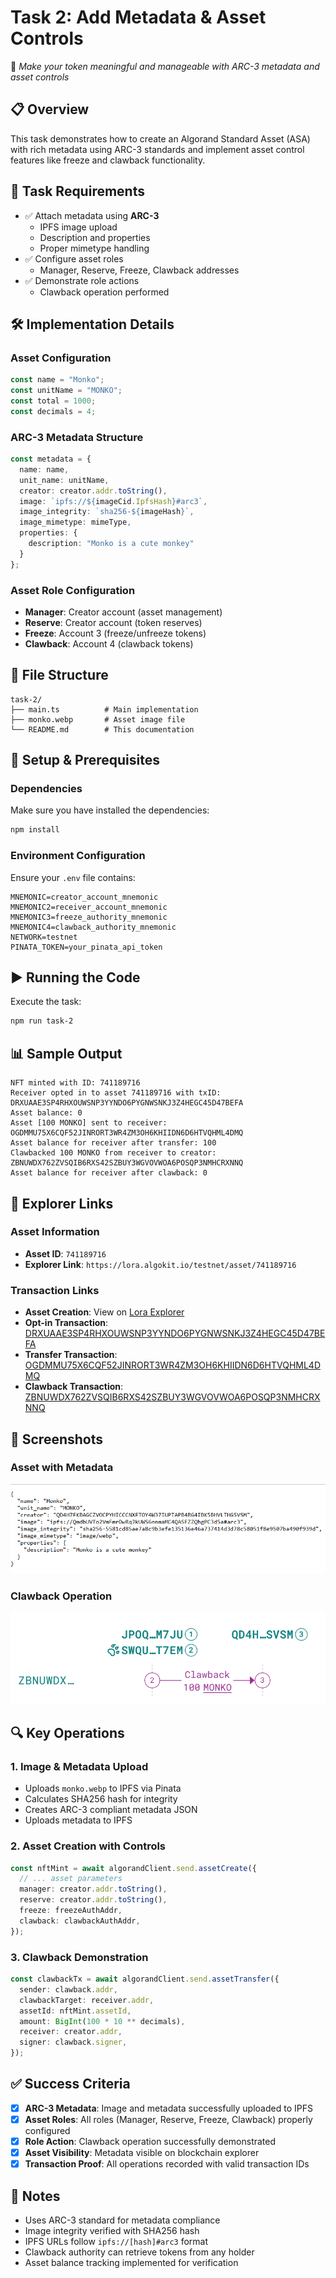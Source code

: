 # Task 2: Add Metadata & Asset Controls

🎨 *Make your token meaningful and manageable with ARC-3 metadata and asset controls*

## 📋 Overview

This task demonstrates how to create an Algorand Standard Asset (ASA) with rich metadata using ARC-3 standards and implement asset control features like freeze and clawback functionality.

## 🎯 Task Requirements

- ✅ Attach metadata using **ARC-3**
  - IPFS image upload
  - Description and properties
  - Proper mimetype handling
- ✅ Configure asset roles
  - Manager, Reserve, Freeze, Clawback addresses
- ✅ Demonstrate role actions
  - Clawback operation performed

## 🛠️ Implementation Details

### Asset Configuration
```typescript
const name = "Monko";
const unitName = "MONKO";
const total = 1000;
const decimals = 4;
```

### ARC-3 Metadata Structure
```typescript
const metadata = {
  name: name,
  unit_name: unitName,
  creator: creator.addr.toString(),
  image: `ipfs://${imageCid.IpfsHash}#arc3`,
  image_integrity: `sha256-${imageHash}`,
  image_mimetype: mimeType,
  properties: {
    description: "Monko is a cute monkey"
  }
};
```

### Asset Role Configuration
- **Manager**: Creator account (asset management)  
- **Reserve**: Creator account (token reserves)
- **Freeze**: Account 3 (freeze/unfreeze tokens)
- **Clawback**: Account 4 (clawback tokens)

## 📁 File Structure

```
task-2/
├── main.ts          # Main implementation
├── monko.webp       # Asset image file
└── README.md        # This documentation
```

## 🚀 Setup & Prerequisites

### Dependencies
Make sure you have installed the dependencies:
```bash
npm install
```

### Environment Configuration
Ensure your `.env` file contains:
```env
MNEMONIC=creator_account_mnemonic
MNEMONIC2=receiver_account_mnemonic  
MNEMONIC3=freeze_authority_mnemonic
MNEMONIC4=clawback_authority_mnemonic
NETWORK=testnet
PINATA_TOKEN=your_pinata_api_token
```

## ▶️ Running the Code

Execute the task:
```bash
npm run task-2
```

## 📊 Sample Output

```
NFT minted with ID: 741189716
Receiver opted in to asset 741189716 with txID: DRXUAAE3SP4RHXOUWSNP3YYNDO6PYGNWSNKJ3Z4HEGC45D47BEFA
Asset balance: 0
Asset [100 MONKO] sent to receiver: OGDMMU75X6CQF52JINRORT3WR4ZM3OH6KHIIDN6D6HTVQHML4DMQ
Asset balance for receiver after transfer: 100
Clawbacked 100 MONKO from receiver to creator: ZBNUWDX762ZVSQIB6RXS42SZBUY3WGVOVWOA6POSQP3NMHCRXNNQ
Asset balance for receiver after clawback: 0
```

## 🔗 Explorer Links

### Asset Information
- **Asset ID**: `741189716`
- **Explorer Link**: `https://lora.algokit.io/testnet/asset/741189716`

### Transaction Links
- **Asset Creation**: View on [Lora Explorer](https://lora.algokit.io/testnet/tx/[CREATION_TX_ID])
- **Opt-in Transaction**: [DRXUAAE3SP4RHXOUWSNP3YYNDO6PYGNWSNKJ3Z4HEGC45D47BEFA](https://lora.algokit.io/testnet/tx/DRXUAAE3SP4RHXOUWSNP3YYNDO6PYGNWSNKJ3Z4HEGC45D47BEFA)
- **Transfer Transaction**: [OGDMMU75X6CQF52JINRORT3WR4ZM3OH6KHIIDN6D6HTVQHML4DMQ](https://lora.algokit.io/testnet/tx/OGDMMU75X6CQF52JINRORT3WR4ZM3OH6KHIIDN6D6HTVQHML4DMQ)
- **Clawback Transaction**: [ZBNUWDX762ZVSQIB6RXS42SZBUY3WGVOVWOA6POSQP3NMHCRXNNQ](https://lora.algokit.io/testnet/tx/ZBNUWDX762ZVSQIB6RXS42SZBUY3WGVOVWOA6POSQP3NMHCRXNNQ)

## 📸 Screenshots

### Asset with Metadata
![Asset Metadata](../readme-images/task2-1.png)

### Clawback Operation
![Clawback Operation](../readme-images/task2-2.png)

## 🔍 Key Operations

### 1. Image & Metadata Upload
- Uploads `monko.webp` to IPFS via Pinata
- Calculates SHA256 hash for integrity
- Creates ARC-3 compliant metadata JSON
- Uploads metadata to IPFS

### 2. Asset Creation with Controls
```typescript
const nftMint = await algorandClient.send.assetCreate({
  // ... asset parameters
  manager: creator.addr.toString(),
  reserve: creator.addr.toString(), 
  freeze: freezeAuthAddr,
  clawback: clawbackAuthAddr,
});
```

### 3. Clawback Demonstration
```typescript
const clawbackTx = await algorandClient.send.assetTransfer({
  sender: clawback.addr,
  clawbackTarget: receiver.addr,
  assetId: nftMint.assetId,
  amount: BigInt(100 * 10 ** decimals),
  receiver: creator.addr,
  signer: clawback.signer,
});
```

## ✅ Success Criteria

- [x] **ARC-3 Metadata**: Image and metadata successfully uploaded to IPFS
- [x] **Asset Roles**: All roles (Manager, Reserve, Freeze, Clawback) properly configured
- [x] **Role Action**: Clawback operation successfully demonstrated
- [x] **Asset Visibility**: Metadata visible on blockchain explorer
- [x] **Transaction Proof**: All operations recorded with valid transaction IDs

## 📝 Notes

- Uses ARC-3 standard for metadata compliance
- Image integrity verified with SHA256 hash
- IPFS URLs follow `ipfs://[hash]#arc3` format
- Clawback authority can retrieve tokens from any holder
- Asset balance tracking implemented for verification